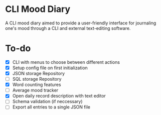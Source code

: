 # CLI Mood Diary

A CLI mood diary aimed to provide a user-friendly interface for journaling one's mood through a CLI and external text-editing software.

# To-do

- [X] CLI with menus to choose between different actions
- [X] Setup config file on first initialization
- [X] JSON storage Repository
- [ ] SQL storage Repository
- [X] Word counting features
- [ ] Average mood tracker
- [X] Open daily record description with text editor
- [ ] Schema validation (if neccessary)
- [ ] Export all entries to a single JSON file